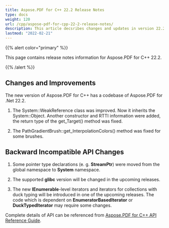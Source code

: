```yaml
---
title: Aspose.PDF for C++ 22.2 Release Notes
type: docs
weight: 120
url: /cpp/aspose-pdf-for-cpp-22-2-release-notes/
description: This article decsribes changes and updates in version 22.2 of Aspose.PDF for C++ library
lastmod: "2022-02-21"
---
```


{{% alert color="primary" %}}

This page contains release notes information for Aspose.PDF for C++ 22.2.

{{% /alert %}}

## Changes and Improvements

The new version of Aspose.PDF for C++ has a codebase of Aspose.PDF for .Net 22.2.

1. The System::WeakReference class was improved. Now it inherits the System::Object. Another constructor and RTTI information were added, the return type of the get_Target() method was fixed.

1. The PathGradientBrush::get_InterpolationColors() method was fixed for some brushes.

## Backward Incompatible API Changes

1. Some pointer type declarations (e. g. **StreamPtr**) were moved from the global namespace to **System** namespace.

1. The supported **glibc** version will be changed in the upcoming releases.

1. The new **IEnumerable**-level iterators and iterators for collections with duck typing will be introduced in one of the upcoming releases. The code which is dependent on **EnumeratorBasedIterator** or **DuckTypedIterator** may require some changes.

Complete details of API can be referenced from [Aspose.PDF for C++ API Reference Guide](https://apireference.aspose.com/pdf/cpp).
